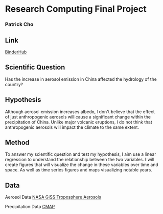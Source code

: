 # Research Computing Final Project

### Patrick Cho

## Link
[BinderHub](https://mybinder.org/v2/gh/pgc2113/Research-Computing-Final-Project/master)


## Scientific Question

Has the increase in aerosol emission in China affected the hydrology of the country?

## Hypothesis

Although aerosol emission increases albedo, I don't believe that the effect of just anthropogenic aerosols will cause a significant change within the precipitation of China. Unlike major volcanic eruptions, I do not think that anthropogenic aerosols will impact the climate to the same extent.

## Method

To answer my scientific question and test my hypothesis, I aim use a linear regression to understand the relationship between the two variables. I will create figures that will visualize the change in these variables over time and space. As well as time series figures and maps visualizing notable years.

## Data

Aerosol Data
[NASA GISS Troposphere Aerosols](https://data.giss.nasa.gov/modelforce/trop.aer/)


Precipitation Data
[CMAP](https://www.esrl.noaa.gov/psd/data/gridded/data.cmap.html#detail)

